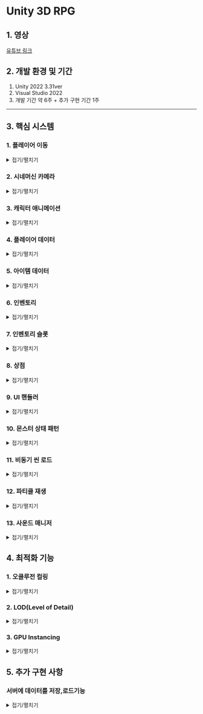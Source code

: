 # Unity 3D RPG

## 1. 영상
[유튜브 링크](https://youtu.be/2qIqSr7x2fs)
## 2. 개발 환경 및 기간
1. Unity 2022 3.31ver
2. Visual Studio 2022
3. 개발 기간 약 6주 + 추가 구현 기간 1주
---
## 3. 핵심 시스템

### 1. 플레이어 이동
<details><summary>접기/펼치기</summary>
플레이어의 이동은 유니티의 Input System을 사용해서 만들었습니다.
    
먼저 GetAxisRaw를 사용하여 Horizontal과 Vertical의 값을 Vector2로 가져옵니다.

가져온 Vector2의 값의 벡터를 정규화해준 뒤 입력받은 키값의 방향으로 캐릭터가 바라보게하고
바라본 방향으로 캐릭터가 움직일수 있게 했습니다.

Input의 입력이 없을 경우 캐릭터는 제자리에 서있는 애니메이션을 플레이하고
입력이 있을 경우 해당 방향으로 움직이며 애니메이션이 플레이됩니다.

```C#
private void Move()
{
    input = new Vector2(Input.GetAxisRaw("Horizontal"), Input.GetAxisRaw("Vertical"));
    Vector2 inputDir = input.normalized;
    // 캐릭터가 움직인 방향을 바라보도록 설정
    if (inputDir != Vector2.zero)
    {
        float rotation = Mathf.Atan2(inputDir.x, inputDir.y) * Mathf.Rad2Deg + cameraTransform.eulerAngles.y;
        transform.eulerAngles = Vector3.up * Mathf.SmoothDampAngle(transform.eulerAngles.y, rotation, ref rotationVelocity, rotationTime);
    }

    // targetSpeed 는 속도 * 방향의 크기
    targetSpeed = moveSpeed * inputDir.magnitude;

    //currentSpeed에서 targetSpeed까지 moveTime동안 변환
    currentSpeed = Mathf.SmoothDamp(currentSpeed, targetSpeed, ref speedVelocity, moveTime);


    transform.Translate(transform.forward * currentSpeed * Time.deltaTime, Space.World);

    if (input != Vector2.zero)
    {
        animator.Play("Run");
    }
    
    else
    {
        animator.Play("Idle");
    }
```

</details>

### 2. 시네머신 카메라
<details><summary>접기/펼치기</summary>
씬을 보여줄수 있는 카메라는 시네머신 카메라의 버추얼 카메라를 사용했습니다.
    
버추얼 카메라를 사용하여 플레이어를 따라오는 카메라를 쉽게 구현할수 있었으며
마우스의 입력값에 따라 카메라도 같이 회전되도록 했습니다.

시네머신 콜라이더를 사용하여 카메라가 오브젝트와 충돌할시 화면을 더욱 자연스럽게 연출했습니다.
    
![시네머신카메라](https://github.com/user-attachments/assets/3d3c5904-ac67-4918-82aa-3ec96ef6d16f)
</details>

### 3. 캐릭터 애니메이션
<details><summary>접기/펼치기</summary>
플레이어의 애니메이션은 플레이어 매니저에서 현재 상태에 따라 애니메이션이 나오도록 구현했습니다.
    
공격,구르기,달리기 등의 애니메이션이 플레이어가 입력한 값에 따라 실행될 경우

다른 애니메이션이 재생되지 못하도록 플레이어의 상태를 애니메이션 컨트롤러의 bool값으로 넣어 StateMachineBehaviour를 통해 관리했습니다.
    
![애니메이터](https://github.com/user-attachments/assets/1d2940a1-1ea1-476c-ada6-95e59f5c917f)

```C#
private void Die()
{
    if (playerState.hp <= 0 && isDie == false)
    {
        isDie = true;
        animator.Play("Die");
        playerHitBox.SetActive(false);
        Invoke("Respawn", 3f);
    }
}

private void Attack()
{
    if (isInteracting == false && Input.GetMouseButtonDown(0))
    {
        animator.Play("Attack");
    }
}
private void Roll()
{
    if(playerState.stamina >= 20 && isInteracting == false && Input.GetKeyDown(KeyCode.Space))
    {
        playerState.stamina -= 20;
        animator.Play("Roll");
    }   
}
void Update()
{
    isInteracting = animator.GetBool("isInteracting");
    if (isInteracting == false)
    {
        Move();
        Attack();
        Roll();
    }
    Die();
    
}
```

</details>

### 4. 플레이어 데이터
<details><summary>접기/펼치기</summary>
게임내에서 데이터를 저장하는 용도로 스크립터블 오브젝트를 사용했습니다.
    
스크립터블 오브젝트는 데이터를 중복으로 생성하는 것을 방지하여 프로젝트의 메모리를 줄이는데 이점으로 발생합니다.

또한 빌드후 스크립터블 오브젝트는 데이터를 수정할 수 없고 스크립터블 오브젝트는 에셋으로 관리되기에 에셋 업데이트를 통해 수정이 가능합니다.

![스크립터블오브젝트](https://github.com/user-attachments/assets/91704279-9080-488a-91a0-248947cb2a59)

</details>

### 5. 아이템 데이터
<details><summary>접기/펼치기</summary>
아이템 데이터는 스크립터블 오브젝트를 사용하여 각 아이템의 타입과 아이템의 정보들을 저장했습니다.
    
![아이템데이터](https://github.com/user-attachments/assets/c71f64c9-57af-4b11-9b90-2b0369922bb0)
  
```C#
public enum ItemType
{
    WEAPON,
    ARMOR,
    POTION,
}
public class ItemData : ScriptableObject
{
    public GameObject prefab;
    public Vector3 position;
    public int id;
    public ItemType type;
    public string _name;
    public string description;
    public int value;
    public Sprite icon;
    public Sprite bigImage;
    public int rarerity;
    public int price;
    public int status;
}
```

</details>

### 6. 인벤토리
<details><summary>접기/펼치기</summary>
인벤토리는 싱글톤 패턴을 통해 인벤토리 매니저로 클래스를 관리했습니다.
    
인벤토리를 열때마다 인벤토리 칸의 각 아이템의 정보를 업데이트하고

아이템에 마우스 커서를 가져다댈시 아이템의 정보가 하이라이트창에서 따로 표시가 되게 했습니다.

![인벤토리와 하이라이트창](https://github.com/user-attachments/assets/c6fb883f-0a99-4529-b780-5abffad99df0)

<details><summary>코드 보기</summary>
        
```C#
public class InventoryManager : Singleton<InventoryManager>
{
[SerializeField] public GameObject inventory;
public Transform itemContect;
public List<ItemInventoryUI> ItemInventoryUISlots;
public delegate void OnItemChanged();
public static event OnItemChanged onItemChagedCallback;
[SerializeField] public GameObject hilightItem;
[SerializeField] Image hilightItemImage;
[SerializeField] TextMeshProUGUI hilightItemName;
[SerializeField] TextMeshProUGUI hilightItemDescription;
private void Start()
{
    ListItem();
    // 시작 할 때 아이템이 있으면 인벤토리 UI 업데이트 
}
private void Update()
{
    if (Input.GetKeyDown(KeyCode.I))
    {
        bool isActive = !inventory.activeSelf;
        inventory.SetActive(isActive); // 인벤토리 UI 활성화/비활성화 토글
                                       // 인벤토리가 활성화되면 마우스 커서를 표시하고, 그렇지 않으면 숨깁니다.
        Cursor.visible = isActive;
        // 인벤토리가 활성화되면 마우스 커서를 잠그지 않고, 그렇지 않으면 잠급니다.
        Cursor.lockState = isActive ? CursorLockMode.None : CursorLockMode.Locked;
    }
}
public void Add(ItemData newItem)
{
    ItemData existingItem = PlayerInfomationManager.Instance.playerState.items.Find(item => item._name == newItem._name);
    if (existingItem != null)
    {
        existingItem.value += 1;
        // 같은 아이템이면 카운트 +1
    }
    else
    {
        newItem.value = 1;
        PlayerInfomationManager.Instance.playerState.items.Add(newItem);
        // 새로운 아이템이면 추가
    }
    onItemChagedCallback?.Invoke(); // 아이템 변경 이벤트 발생
}

public void Remove(ItemData item)
{
    ItemData itemToRemove = PlayerInfomationManager.Instance.playerState.items.Find(i => i._name == item._name);
    if (itemToRemove != null && itemToRemove.value > 0)
    {
        itemToRemove.value -= 1;
        int index = PlayerInfomationManager.Instance.playerState.items.IndexOf(itemToRemove);
        ItemInventoryUISlots[index].countItemText.text = itemToRemove.value.ToString();
        Debug.Log("포션 사용");

        if (itemToRemove.value == 0)
        {
            Debug.Log("포션 사라짐");
            ItemInventoryUISlots[index].gameObject.SetActive(false);
            PlayerInfomationManager.Instance.playerState.items.Remove(itemToRemove);
        }

        onItemChagedCallback?.Invoke();
    }
}
public void ListItem()
{
    foreach (Transform child in itemContect)
    {
        child.gameObject.SetActive(false);
        // 빈 슬롯 다 지우고
    }
    foreach (Transform child in itemContect)
    {
        if (!child.gameObject.activeSelf)
        // 빈 슬롯 상태에서
        {
            for (int i = 0; i < PlayerInfomationManager.Instance.playerState.items.Count; i++)
            {
                // 아이템 먹은 만큼 슬롯 활성화하고 UI 업데이트
                ItemInventoryUISlots[i].gameObject.SetActive(true);
                ItemInventoryUISlots[i].itemNameText.text = PlayerInfomationManager.Instance.playerState.items[i]._name;
                ItemInventoryUISlots[i].itemIconImage.sprite = PlayerInfomationManager.Instance.playerState.items[i].icon;
                ItemInventoryUISlots[i].itemBigImage.sprite = PlayerInfomationManager.Instance.playerState.items[i].bigImage;
                ItemInventoryUISlots[i].countItemText.text = $"{PlayerInfomationManager.Instance.playerState.items[i].value}";
                ItemInventoryUISlots[i].currentItemData = PlayerInfomationManager.Instance.playerState.items[i];
                // 슬롯에 커렌트 아이템을 넣어 이 아이템이 무엇인지 알게 해준다
            }
        }
    }
}
public void HilightItem(ItemData itemData)
{
    hilightItemImage.sprite = itemData.bigImage;
    hilightItemDescription.text = itemData.description;
    hilightItemName.text = itemData._name;
}
 ```
</details>
</details>

### 7. 인벤토리 슬롯
<details><summary>접기/펼치기</summary>
인벤토리 슬롯은 인벤토리 칸마다의 기능을 구현했습니다.
    
IPointerEnterHandler,IPointerExitHandler,IPointerClickHandler 3개의 인터페이스를 상속받았습니다.

IPointerEnterHandler,IPointerExitHandler의 기능으로 슬롯에 커서를 가져다댈시 인벤토리 매니저에 해당 아이템의 정보를 전달함으로써 아이템 정보창이 열리고 닫히게 됩니다.

IPointerClickHandler의 경우 아이템 사용 및 장비의 장착 해제를 구현했습니다.

<details><summary>코드 보기</summary>

```C#
    public void OnPointerEnter(PointerEventData eventData)
    {
        InventoryManager.Instance.hilightItem.transform.position = eventData.position;
        InventoryManager.Instance.hilightItem.SetActive(true);
        InventoryManager.Instance.HilightItem(currentItemData);
    }
    public void OnPointerExit(PointerEventData eventData)
    {
        InventoryManager.Instance.hilightItem.SetActive(false);
    }
    public void OnPointerClick(PointerEventData eventData)
    {
        if (currentItemData.type == ItemType.POTION)
        {
            Debug.Log("포션 마신다!");
            InventoryManager.Instance.Remove(currentItemData);
            PlayerInfomationManager.Instance.playerState.hp += 50;
            if(PlayerInfomationManager.Instance.playerState.hp >= PlayerInfomationManager.Instance.playerState.maxHp)
            {
                PlayerInfomationManager.Instance.playerState.hp = PlayerInfomationManager.Instance.playerState.maxHp;
            }
            // 포션은 소비아이템, 갯수가 0이되면 사라진다
        }
        ChangeWeapon(eventData);
        // 무기와 방어구는 계속 인벤토리에 있으면서 교체
        Time.timeScale = 1.0f;
    }

    public void ChangeWeapon(PointerEventData eventData)
    {
        if (currentItemData == null)
        {
            return;
        }
        if (currentItemData.type == ItemType.WEAPON)
        {
            // 장착 해제
            if(PlayerInfomationManager.Instance.playerState.currentWeapon == currentItemData)
            {
                PlayerInfomationManager.Instance.playerState.currentWeapon = null;
                PlayerInfomationManager.Instance.weaponEquipment.sprite = null;
                PlayerInfomationManager.Instance.playerState.attackPoint -= currentItemData.status;
            }
            // 장착중인 장비가 없을때 장비 장착
            else if (PlayerInfomationManager.Instance.playerState.currentWeapon == null)
            {
                PlayerInfomationManager.Instance.playerState.currentWeapon = currentItemData;
                PlayerInfomationManager.Instance.weaponEquipment.sprite = currentItemData.bigImage;
                PlayerInfomationManager.Instance.playerState.attackPoint += currentItemData.status;
            }
            // 장착중인 장비가 있을때 장비 교체
            else
            {
                PlayerInfomationManager.Instance.playerState.attackPoint -= PlayerInfomationManager.Instance.playerState.currentWeapon.status;
                PlayerInfomationManager.Instance.playerState.currentWeapon = currentItemData;
                PlayerInfomationManager.Instance.weaponEquipment.sprite = currentItemData.bigImage;
                PlayerInfomationManager.Instance.playerState.attackPoint += currentItemData.status;
            }
            Debug.Log("무기 장착");
        }
        else if(currentItemData.type == ItemType.ARMOR)
        {
            // 장착 해제
            if(PlayerInfomationManager.Instance.playerState.currentArmor == currentItemData)
            {
                PlayerInfomationManager.Instance.playerState.currentArmor = null;
                PlayerInfomationManager.Instance.armorEquipment.sprite = null;
                PlayerInfomationManager.Instance.playerState.defencePoint -= currentItemData.status;
            }
            // 장착중인 장비가 없을때 장비 장착
            else if(PlayerInfomationManager.Instance.playerState.currentArmor == null)
            {
                PlayerInfomationManager.Instance.playerState.currentArmor = currentItemData;
                PlayerInfomationManager.Instance.armorEquipment.sprite = currentItemData.bigImage;
                PlayerInfomationManager.Instance.playerState.defencePoint += currentItemData.status;
            }
            // 장착중인 장비가 있을때 장비 교체
            else
            {
                PlayerInfomationManager.Instance.playerState.defencePoint -= PlayerInfomationManager.Instance.playerState.currentArmor.status;
                PlayerInfomationManager.Instance.playerState.currentArmor = currentItemData;
                PlayerInfomationManager.Instance.armorEquipment.sprite = currentItemData.bigImage;
                PlayerInfomationManager.Instance.playerState.defencePoint += currentItemData.status;
            }
            Debug.Log("방어구 장착");
        }

        PlayerInfomationManager.Instance.UpdateStat();

        
        // 인벤토리에서 해당 장비를 누르면 장착
    }

```
</details>
</details>

### 8. 상점
<details><summary>접기/펼치기</summary>
상점은 스크롤바와 버티컬 레이아웃을 사용하여 아이템을 정렬한뒤,
각각의 아이템의 정보를 넣고 구매 버튼으로 아이템에 해당하는 가격을 지불하여
인벤토리에 아이템이 추가되도록 구현했습니다.

![상점](https://github.com/user-attachments/assets/8b846a35-e438-4ea5-8bfb-d970a4d7950f)

<details><summary>코드 보기</summary>

```C#
List<ItemData> shopItems = new List<ItemData>();
public List<ShopSlots> shopSlots;
[SerializeField] ItemData armor;
[SerializeField] ItemData armor2;
[SerializeField] ItemData weapon;
[SerializeField] ItemData weapon2;
[SerializeField] ItemData potion;
public Transform itemContect;


private void Start()
{
    shopItems.Add(armor);
    shopItems.Add(armor2);
    shopItems.Add(weapon);
    shopItems.Add(weapon2);
    shopItems.Add(potion);
    
    ListItem();
}
public void ListItem()
{
    foreach (Transform child in itemContect)
    {
        child.gameObject.SetActive(false);
        // 빈 슬롯 다 지우고
    }
    foreach (Transform child in itemContect)
    {
        if (!child.gameObject.activeSelf)
            //빈 슬롯 상태에서
        {
            for (int i = 0; i < shopItems.Count; i++)
            {
                // 아이템 먹은 만큼 슬롯 활성화하고 UI 업데이트
                shopSlots[i].gameObject.SetActive(true);
                shopSlots[i].itemNameText.text = shopItems[i]._name;
                shopSlots[i].itemIconImage.sprite = shopItems[i].icon;
                shopSlots[i].itemBigImage.sprite = shopItems[i].bigImage;
                shopSlots[i].itemPrice.text = $"{shopItems[i].price}";
                shopSlots[i].itemDescription.text = shopItems[i].description;
                shopSlots[i].currentItemData = shopItems[i];
                // 슬롯에 커렌트 아이템을 넣어 이 아이템이 무엇인지 알게 해준다
            }
        }
    }
}
public void BuyItem()
{
    if(PlayerInfomationManager.Instance.playerState.gold >= currentItemData.price)
    {
        PlayerInfomationManager.Instance.playerState.gold -= currentItemData.price;
        InventoryManager.Instance.Add(currentItemData);
        InventoryManager.Instance.ListItem();
    }
}
```

</details>
</details>

### 9. UI 핸들러
<details><summary>접기/펼치기</summary>
UI 핸들러는 인벤토리,상점,플레이어 정보창 등 UI를 드래그 앤 드랍으로 위치를 옮길수 있는 기능입니다.
    
IPointerDownHandler, IDragHandler를 인터페이스로 상속받아 구현했습니다.
<details><summary>코드 보기</summary>
    
```C#
    public class InventoryHandler : MonoBehaviour, IPointerDownHandler, IDragHandler
    
    [SerializeField]
    private Transform targetTransform; // 이동될 UI

    private Vector2 beginPoint;
    private Vector2 moveBegin;

    private void Awake()
    {
        // 이동 대상 UI를 지정하지 않은 경우, 자동으로 부모로 초기화
        if (targetTransform == null)
            targetTransform = transform.parent;
    }

    // 드래그 시작 위치 지정
    void IPointerDownHandler.OnPointerDown(PointerEventData eventData)
    {
        beginPoint = targetTransform.position;
        moveBegin = eventData.position;
    }
    
    // 드래그 : 마우스 커서 위치로 이동
    void IDragHandler.OnDrag(PointerEventData eventData)
    {
        targetTransform.position = beginPoint + (eventData.position - moveBegin);
    }

 ```
</details>
</details>


### 10. 몬스터 상태 패턴
<details><summary>접기/펼치기</summary>
몬스터의 기본이 되는 스크립트를 만들면서 상태 패턴을 사용했습니다.
    
각각의 상태마다 조건을 달리하며 몬스터의 상태를 관리할 수 있고 유지,관리가 쉬워지는 장점이 있습니다.

이후 몬스터마다 해당 스크립트를 상속받은 뒤 각 몬스터의 정보는 스크립터블 오브젝트를 통해 가져왔습니다.

이때 스크립터블 오브젝트에 몬스터의 정보를 스크립터블 오브젝트에 바로 연결할 경우
해당 스크립터블 오브젝트를 상속받는 다른 몬스터에게도 영향이 가기 때문에
몬스터의 변수를 따로 선언하여 스크립터블 오브젝트의 데이터를 넣어줬습니다.

상속과 상태패턴,스크립터블 오브젝트를 통해 여러 종류의 몬스터를 구현하기 쉽도록 설계했습니다.


<details><summary>상태패턴 코드</summary>
    
```C#
    using System;
using System.Collections;
using System.Collections.Generic;
using UnityEngine;
using UnityEngine.AI;

    enum State
    {
        Idle,
        Move,
        Attack,
        Die,
    }
public class Monster : MonoBehaviour
{
    [SerializeField] NavMeshAgent navMeshAgent;
    [SerializeField] protected Animator animator;
    [SerializeField] protected GameObject player;
    [SerializeField] protected Collider playerWeapon;
    [SerializeField] protected BasePlayerState playerState;
    [SerializeField] protected Collider playerHitBox;

    protected bool isInteracting;
    protected bool isDie;
    State state;

    void Start()
    {
        animator = GetComponent<Animator>();
        navMeshAgent = GetComponent<NavMeshAgent>();

        state = State.Idle;
        player = GameObject.FindGameObjectWithTag("Player");
        playerWeapon = GameObject.Find("LongSwordMesh").GetComponent<Collider>();
        playerHitBox = GameObject.FindGameObjectWithTag("Hit Box").GetComponent<Collider>();
    }

    void Update()
    {
        isInteracting = animator.GetBool("isInteracting");
        switch (state)
        {
            case State.Idle: Idle();
                break;
            case State.Move: Move();
                break;
            case State.Attack: Attack();
                break;
        }

    }

    protected void Die()
    {
        state = State.Die;
        animator.Play("Die");
        StartCoroutine(Remove());
        isDie = true;
    }


    protected void Attack()
    {
        if(isInteracting == false)
        {
            animator.Play("Attack");
        }
        navMeshAgent.SetDestination(transform.position);
        transform.LookAt(new Vector3(player.transform.position.x, transform.position.y, player.transform.position.z));
        if (Vector3.Distance(transform.position, player.transform.position) >= 1.5f && isInteracting == false)
        {
            state = State.Move;
        }
    }

    protected void Move()
    {
        animator.Play("Move");
        navMeshAgent.SetDestination(player.transform.position);
        transform.LookAt(new Vector3(player.transform.position.x, transform.position.y, player.transform.position.z));
        if (Vector3.Distance(transform.position, player.transform.position) < 1.5f)
        {
            state = State.Attack;
        }
        else if(Vector3.Distance(transform.position, player.transform.position) >= 15)
        {
            state = State.Idle;
        }
    }

    protected void Idle()
    {
        navMeshAgent.SetDestination(transform.position);
        animator.Play("Idle");
        if (Vector3.Distance(transform.position, player.transform.position) < 15)
        {
            state = State.Move;
        }
    }

    IEnumerator Remove()
    {
        yield return new WaitForSeconds(10);
        gameObject.SetActive(false);
    }
}

 ```
</details>
<details><summary>몬스터 코드</summary>

```C#
public class Spider : Monster
{
    [SerializeField] BaseMonsterStatus monsterStatus;
    [SerializeField] int hp;
    [SerializeField] int attack;
    [SerializeField] int defence;
    [SerializeField] int rewardExp;
    [SerializeField] int rewardGold;

    private Collider capsuleCollider;
    void Awake()
    {
        hp = monsterStatus.Hp;
        attack = monsterStatus.AttackPoint;
        defence = monsterStatus.DefencePoint;
        rewardExp = monsterStatus.rewardExp;
        rewardGold = monsterStatus.rewardGold;
        capsuleCollider = GetComponent<Collider>();
    }
    private void OnTriggerStay(Collider other)
    {
        if (isDie == true)
        {
            return;
        }
        if (player.GetComponent<Animator>().GetBool("isRolling") == false && animator.GetBool("isAttacking") == true && other == playerHitBox && animator.GetBool("AttackCount") == false)
        {
            player.GetComponent<Animator>().Play("Hit");
            animator.SetBool("AttackCount", true);

            if ((attack - playerState.defencePoint) < 0)
            {
                return;
            }
            else
            {
                playerState.hp -= attack - playerState.defencePoint;
            }
        }


    }
    private void OnTriggerEnter(Collider other)
    {
        if (player.GetComponent<Animator>().GetBool("isAttacking") == true && other == playerWeapon)
        {
            animator.Play("Hit");

            if ((playerState.attackPoint - defence) < 0)
            {
                return;
            }
            else
            {
                hp -= playerState.attackPoint - defence;
                if (hp <= 0)
                {
                    Die();
                    Reward();
                    SoundManager.Instance.PlayEffect("WolfDie");
                    capsuleCollider.enabled = false;
                }
            }
        }
    }

    void Reward()
    {
        playerState.currentExp += rewardExp;
        playerState.gold += rewardGold;
    }
    void Attack()
    {
        base.Attack();
        SoundManager.Instance.PlayEffect("SpiderAttack");
    }
}

```

</details>
</details>

### 11. 비동기 씬 로드
<details><summary>접기/펼치기</summary>
유니티에서는 비동기 씬 로드를 위해서 AasyncOperation 함수를 지원하고 있습니다.
    
AasyncOperation는 코루틴을 이용해서 비동기적 로드를 구현할 수 있게 해줍니다.

이를 이용하여 비동기 씬 로드를 구현했습니다.
<details><summary>접기/펼치기</summary>
    
```C#
public class SceneManagement : Singleton<SceneManagement>
{
    [SerializeField] Image screenImage;
    public void StartLoadScene(int num)
    {
        Instance.StartCoroutine(AsyncLoad(num));
    }
    private void OnEnable()
    {
        SceneManager.sceneLoaded += OnSceneLoaded;
    }

    public IEnumerator FadeIn()
    {
        screenImage.gameObject.SetActive(true);
        Color color = screenImage.color;
        color.a = 1f;
        while (color.a > 0f)
        {
            color.a -= Time.deltaTime;
            screenImage.color = color;
            if (color.a <= 0)
            {
                screenImage.gameObject.SetActive(false);
            }
        }
        yield return null;
    }
    void OnSceneLoaded(Scene scene, LoadSceneMode mode)
    {
        Debug.Log("SceneLoaded");
        StartCoroutine(FadeIn());
    }
    private void OnDisable()
    {
        SceneManager.sceneLoaded -= OnSceneLoaded;

    }
    public IEnumerator AsyncLoad(int index)
    {
        screenImage.gameObject.SetActive(true);
        AsyncOperation asyncOperation = SceneManager.LoadSceneAsync(index);
        asyncOperation.allowSceneActivation = false;
        // <asyncOperation.allowSceneActivation>
        // 장면이 준비된 즉시 장면이 활성화되는 것을 허용하는 변수입니다.
        Color color = screenImage.color;
        color.a = 0;

        // <asyncOperation.isDone>
        // 해당 동작이 완료되었는지를 나타내는 변수입니다.(읽기전용)
        while (asyncOperation.isDone == false)
        {
            color.a += Time.deltaTime;

            screenImage.color = color;

            // <asyncOperation.progress>
            // 작업의 진행 상태를 나타내는 변수입니다.(읽기전용)
            if (asyncOperation.progress >= 0.9f)
            {
                color.a = Mathf.Lerp(color.a, 1f, Time.deltaTime);

                screenImage.color = color;
                if (color.a >= 1.0f)
                {
                    asyncOperation.allowSceneActivation = true;
                    Debug.Log("SceneLoad");
                    yield break;
                }
            }

            yield return null;
        }

    }
```

</details>

</details>

### 12. 파티클 재생
<details><summary>접기/펼치기</summary>
파티클은 플레이어 캐릭터의 애니메이션 타이밍에 맞춰서 재생되도록 만들었습니다.
    
공격을 휘두르는 애니메이션에 이벤트를 등록하여 해당 파티클의 함수명과 List 인덱스를 호출하여
애니메이션이 동작중에 파티클이 같이 플레이 되도록 만들었습니다.

![애니메이션이벤트파티클](https://github.com/user-attachments/assets/6064e6bf-9365-414d-a401-e44ef6c0a150)

```C#
public class ParticleManager : Singleton<ParticleManager>
{
    [SerializeField] public ParticleSystem[] particleSystems;

    void ParticlePlay(int num)
    {
        particleSystems[num].Play();
    }
}
```

</details>

### 13. 사운드 매니저
<details><summary>접기/펼치기</summary>
사운드 매니저는 싱글톤으로 클래스를 관리하였으며 리소스 폴더에 있는 사운드클립을 딕셔너리에 저장하여 전역에서 오디오클립을 플레이할 수 있도록 했습니다.

```C#
    [SerializeField] private AudioSource musicSource;
    [SerializeField] private AudioSource effectsSource;
    [SerializeField] private AudioSource footstepSource;
    private Dictionary<string, AudioClip> audioClips = new Dictionary<string, AudioClip>();
    private void Start()
    {
        LoadAudioClips();
    }
    public void PlayMusic(string clipName)
    {
        if (audioClips.ContainsKey(clipName))
        {
            musicSource.clip = audioClips[clipName];
            musicSource.loop = true;
            musicSource.Play();
        }
    }
    public void PlayEffect(string clipName)
    {
        if (audioClips.ContainsKey(clipName))
        {
            effectsSource.PlayOneShot(audioClips[clipName]);
        }
    }
    private void LoadAudioClips()
    {
        AudioClip[] clips = Resources.LoadAll<AudioClip>("Sounds");
        foreach (AudioClip clip in clips)
        {
            if (!audioClips.ContainsKey(clip.name))
            {
                audioClips.Add(clip.name, clip);
            }
        }
    }
    public void PlayFootstep(string clipName)
    {
        if (audioClips.ContainsKey(clipName))
        {
            footstepSource.clip = audioClips[clipName];
            footstepSource.loop = true;
            if (!footstepSource.isPlaying) footstepSource.Play();
        }
    }

    public void StopFootstep()
    {
        if (footstepSource.isPlaying)
        {
            footstepSource.Stop();
        }
    }
```
</details>

## 4. 최적화 기능
### 1. 오클루전 컬링
<details><summary>접기/펼치기</summary>
오클루전 컬링은 다른 오브젝트에 가려진 카메라에 보이지않는 오브젝트를 렌더링하지 않음으로써 렌더링속도를 향상 시켜주는 최적화 기법입니다.
    
오브젝트는 오클루더와 오클루디로 나누어지며 오클루더는 가려진 오브젝트와 오브젝트를 가리는 오브젝트 두개를 포함하며
오클루디는 다른 오브젝트를 가리는 오브젝트만을 의미합니다.

![오클루전컬링](https://github.com/user-attachments/assets/c6ea8a3c-c47f-44c9-b04f-6ecaf4854850)
    
</details>

### 2. LOD(Level of Detail)
<details><summary>접기/펼치기</summary>
LOD는 오브젝트를 카메라에서 렌더링하는 거리에 따라 여러 단계로 나눠서 렌더링하는 기술입니다.
    
오브젝트가 카메라와 거리가 멀 경우 디테일한 렌더링이 요구되지 않기 때문에 낮은 텍스쳐로 렌더링을 하면서
렌더링 속도를 향상시키는 기법입니다.

![LOD](https://github.com/user-attachments/assets/44e36b5b-4a1b-46ac-865a-a53a3649d95c)

</details>

### 3. GPU Instancing
<details><summary>접기/펼치기</summary>

GPU 인스턴싱은 유니티에서 드로아 콜을 줄이기 위해 사용하는 최적화 기법 중 하나입니다.

씬내에서 같은 메시를 동시에 렌더링 하여 렌더링 속도를 향상시켜줍니다.

메테리얼 인스펙터 창 하단의 어드밴스 옵션에서 GPU 인스턴싱을 사용할 수 있습니다.

단, RenderPipe에서 SRP Batcher와 동시에 사용이 불가능하니 둘 중 하나만 사용할 수 있습니다.

![GPU인스턴싱](https://github.com/user-attachments/assets/021a1cac-4b49-426b-b232-2423e7be8c2a)

</details>

## 5. 추가 구현 사항

### 서버에 데이터를 저장,로드기능
<details><summary>접기/펼치기</summary>
Unity의 ScriptableObject를 사용하여 게임 내 플레이어의 상태 데이터를 관리하고, PlayFab을 이용하여 클라우드에 해당 데이터를 저장하고 로드하는 기능을 구현했습니다. ScriptableObject는 Unity에서 데이터를 관리하는 용도로 매우 유용하며, 이를 JSON 형식으로 직렬화(Serialization)하여 PlayFab 서버에 저장하는 방식으로, 게임의 클라우드 기반 데이터 관리를 처리합니다.

#### 1. ScriptableObject 데이터를 JSON으로 직렬화하여 PlayFab에 저장
플레이어의 상태 데이터는 ToJson() 메서드를 통해 JSON 형식으로 변환되어 PlayFab에 저장됩니다. JSON 직렬화 과정을 통해 데이터를 텍스트 형식으로 변환하여, 네트워크를 통해 서버와 클라이언트 간에 쉽게 전송할 수 있습니다.

~~~c#
public string ToJson()
{
    var data = new PlayerStateData
    {
        level = level,
        hp = hp,
        maxHp = maxHp,
        stamina = stamina,
        maxStamina = maxStamina,
        attackPoint = attackPoint,
        defencePoint = defencePoint,
        currentWeaponId = currentWeapon.id,
        currentArmorId = currentArmor.id,
        currentExp = currentExp,
        maxExp = maxExp,
        gold = gold,
        items = items.ConvertAll(item => new PlayerStateData.ItemInventoryData
        {
            id = item.id,
            value = item.value
        })
    };

    return JsonUtility.ToJson(data, true);
}

~~~

#### 2. PlayFab 서버에 데이터 저장
플레이어 상태 데이터는 PlayFab 클라이언트 API를 사용하여 서버에 저장됩니다. UpdateUserDataRequest를 사용하여 PlayerState라는 키로 데이터를 저장합니다.

~~~c#
public void SavePlayerStateToPlayFab()
{
    string json = playerState.ToJson(); // ScriptableObject 데이터를 JSON으로 직렬화
    var request = new UpdateUserDataRequest
    {
        Data = new Dictionary<string, string> { { "PlayerState", json } }
    };

    PlayFabClientAPI.UpdateUserData(request,
        result => Debug.Log("플레이어 데이터가 PlayFab에 저장되었습니다."),
        error => Debug.LogError("데이터 저장 실패: " + error.GenerateErrorReport()));
}

~~~

#### 3. PlayFab 서버에서 데이터 로드
저장된 데이터를 로드할 때는 GetUserDataRequest를 사용하여 PlayFab 서버에서 플레이어 데이터를 조회합니다.
JSON 데이터를 불러온 후, LoadFromJson() 메서드를 통해 이를 BasePlayerState 객체로 다시 변환하고, 로드된 아이템과 장착 아이템을 ScriptableObject로 인스턴스화하여 게임 내에 반영합니다.

~~~c#
public void LoadPlayerStateFromPlayFab()
{
    PlayFabClientAPI.GetUserData(new GetUserDataRequest(),
        result =>
        {
            if (result.Data != null && result.Data.ContainsKey("PlayerState"))
            {
                string json = result.Data["PlayerState"].Value;
                playerState.LoadFromJson(json); // JSON 데이터를 로드하여 ScriptableObject에 적용
            }
        },
        error => Debug.LogError("플레이어 상태 로드 실패: " + error.GenerateErrorReport()));
}
~~~

#### 4. 아이템 및 장착 아이템 처리
아이템과 장착 아이템(currentWeapon, currentArmor)은 서버에서 로드한 JSON 데이터에서 아이템 ID를 기반으로 Resources.LoadAll<ItemData>("Items")를 사용하여 아이템을 로드하고, 인스턴스화하여 장착 아이템과 인벤토리에 반영합니다.

~~~c#
ItemData[] itemDatabase = Resources.LoadAll<ItemData>("Items");
currentWeapon = Array.Find(itemDatabase, item => item.id == data.currentWeaponId);
currentArmor = Array.Find(itemDatabase, item => item.id == data.currentArmorId);

items = new List<ItemData>();
foreach (var itemData in data.items)
{
    var item = Array.Find(itemDatabase, i => i.id == itemData.id);
    if (item != null)
    {
        var itemInstance = Instantiate(item);
        itemInstance.value = itemData.value;
        items.Add(itemInstance);
    }
}
~~~

### 문제 발생 및 해결 과정

#### **1. 초기 프로젝트 설정과 문제 발생**
프로젝트 초기에는 플레이어의 모든 데이터를 스크립터블 오브젝트(ScriptableObject)에 저장하는 방식으로 개발을 진행했습니다. 이때는 서버에 데이터를 저장할 필요가 없다고 판단하여 서버 연동을 고려하지 않은 설계가 이루어졌습니다.
하지만 강사님과 멘토님의 추천으로 후속 작업에서 **PlayFab 서버와 데이터 연동**을 시도하던 중, 서버에 데이터를 저장하는 부분에서 오류가 발생했습니다. 구체적으로, 서버에 데이터를 저장하려고 할 때, 직렬화되지 않은 객체들 (예: `ItemData`클래스 또는 `Sprite` 등) 때문에 문제가 발생했습니다.

#### **2. 스크립터블 오브젝트 직렬화 문제**
서버에 데이터를 저장하기 위해서는 **스크립터블 오브젝트 데이터를 JSON 형식으로 직렬화**해야 했습니다. 그러나, `ItemData`와 `Sprite`와 같은 Unity에서만 사용하는 객체는 JSON 직렬화가 불가능했습니다.
그 결과, **직렬화 시 에러**가 발생했고, 데이터를 PlayFab 서버에 저장할 수 없었습니다.

#### **3. 해결책: 필요한 데이터만 직렬화**
이 문제를 해결하기 위해, `ItemData`와 `Sprite` 같은 객체는 **직접 직렬화할 수 없으므로** 이를 대신할 수 있는 **고유 ID와 관련 값(value)만을 저장**하는 방식으로 수정했습니다.
예를 들어, `ItemData` 객체에서 아이템의 고유 ID와 아이템의 수량(value)만을 저장하여, 서버와의 데이터 동기화가 가능하도록 했습니다. 이후, 서버에서 로드할 때, 아이템의 ID를 통해 로컬 리소스에서 해당 아이템을 다시 불러오는 방식으로 처리했습니다.

~~~c#
    // 아이템의 ID와 수량만 저장하는 방법
    [System.Serializable]
    public class ItemInventoryData
    {
        public int id;    // 아이템 ID
        public int value; // 아이템 수량
    }
~~~
#### **4. 리소스를 미리 로드하는 방법**
또한, 데이터를 미리 로드하는 방법을 사용하여 한 번에 많은 데이터를 저장할 필요가 없다는 것을 알게 되었습니다.
아이템과 같은 데이터를 고유 ID와 수량으로만 저장하면, 서버에서 데이터를 로드할 때 리소스에서 미리 로드된 아이템을 재사용할 수 있습니다. 이렇게 함으로써 아이템 정보를 한 번만 로드하고, 고유 ID를 기준으로 필요한 아이템만을 불러오는 방식으로 최적화할 수 있었습니다.
~~~c#
    // 고유 ID를 기준으로 아이템을 리소스에서 로드
    ItemData[] itemDatabase = Resources.LoadAll<ItemData>("Items");
    ItemData item = Array.Find(itemDatabase, i => i.id == itemData.id);
~~~
#### **5. Json과 ScriptableObject에 대한 이해 증진**
이 과정에서 **JSON 직렬화와 ScriptableObject의 동작 원리**에 대해 더 깊이 공부할 수 있었습니다. JSON 형식은 데이터를 네트워크를 통해 효율적으로 전달하는 데 매우 유용하며, **스크립터블 오브젝트는 Unity에서 데이터를 관리하고 저장하는 데 유용한 툴**임을 확인했습니다. 하지만, **ScriptableObject를 그대로 JSON으로 직렬화할 수 없다는 제약**이 있다는 점에서 **직렬화 가능한 데이터 구조로 변환하는 과정**에 대한 이해가 필요하다는 것을 배웠습니다.

#### **6. PlayFab을 이용한 데이터 동기화**
PlayFab을 사용하여 **서버와 클라이언트 간의 데이터 동기화** 및 **플랫폼 간 데이터 공유**를 진행하는 기초적인 작업을 진행할 수 있었습니다. 이를 통해 **플레이어의 데이터**가 **서버에 저장되고, 다른 장치에서 로드**할 수 있다는 점에서 **클라우드 데이터 관리의 중요성**을 실감할 수 있었습니다.

#### **7. 결론**
이 프로젝트를 통해 **게임 데이터의 클라우드 저장 및 로드** 기능을 구현하는 과정에서 다양한 문제를 해결하였고, **스크립터블 오브젝트와 JSON 직렬화**에 대해 더 깊이 이해할 수 있었습니다. **PlayFab 서버와의 데이터 동기화**는 기초적인 부분이었지만, **데이터 관리와 플랫폼 간 데이터 공유**에 대한 중요한 경험을 얻을 수 있는 시간이었습니다.

</details>
